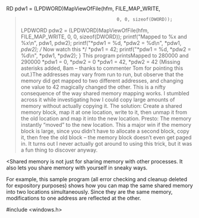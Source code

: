 

















































































































































RD pdw1 = (LPDWORD)MapViewOfFile(hfm, FILE_MAP_WRITE,
 >                                         0, 0, sizeof(DWORD));
 >   LPDWORD pdw2 = (LPDWORD)MapViewOfFile(hfm, FILE_MAP_WRITE,
 >                                         0, 0, sizeof(DWORD));
 >   printf("Mapped to %x and %x\n", pdw1, pdw2);
 >   printf("*pdw1 = %d, *pdw2 = %d\n", *pdw1, *pdw2);
>    /* Now watch this */
 >   *pdw1 = 42;
 >   printf("*pdw1 = %d, *pdw2 = %d\n", *pdw1, *pdw2);
>}
>This program printsMapped to 280000 and 290000
>*pdw1 = 0, *pdw2 = 0
>*pdw1 = 42, *pdw2 = 42
>(Missing asterisks added, 8am – thanks to commenter Tom for pointing this out.)The addresses may vary from run to run, but observe that the memory did get mapped to two different addresses, and changing one value to 42 magically changed the other.
This is a nifty consequence of the way shared memory mapping works. I stumbled across it while investigating how I could copy large amounts of memory without actually copying it. The solution: Create a shared memory block, map it at one location, write to it, then unmap it from the old location and map it into the new location. Presto: The memory instantly “moved” to the new location. This a major win if the memory block is large, since you didn’t have to allocate a second block, copy it, then free the old block – the memory block doesn’t even get paged in.
It turns out I never actually got around to using this trick, but it was a fun thing to discover anyway.




<Shared memory is not just for sharing memory with other processes. It also lets you share memory with yourself in sneaky ways.

For example, this sample program (all error checking and cleanup deleted for expository purposes) shows how you can map the same shared memory into two locations simultaneously. Since they are the same memory, modifications to one address are reflected at the other.

#include <windows.h>
